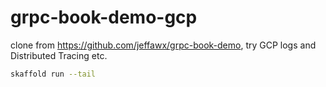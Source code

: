 # grpc-book-demo-gcp

clone from https://github.com/jeffawx/grpc-book-demo, try GCP logs and Distributed Tracing etc.

```bash
skaffold run --tail
```
